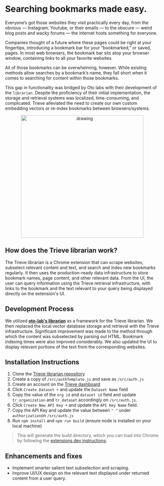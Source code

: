 # Searching bookmarks made easy. 

Everyone’s got those websites they visit practically every day, from the obvious — Instagram, Youtube, or their emails — to the obscure — weird blog posts and wacky forums — the internet hosts something for everyone. 

Companies thought of a future where these pages could be right at your fingertips, introducing a bookmark bar for your “bookmarked,” or saved, pages. In most web browsers, the bookmark bar sits atop your browser window, containing links to all your favorite websites.

All of those bookmarks can be overwhelming, however. While existing methods allow searches by a bookmark’s name, they fall short when it comes to searching for content within those bookmarks.

This gap in functionality was bridged by Oto labs with their development of the `librarian`. Despite the proficiency of their initial implementation, the storage and retrieval systems was localized, time-consuming, and complicated. Trieve alleviated the need to create our own custom embedding vectors or re-index bookmarks between browsers/systems. 

<center>
    <img src="https://hackmd.io/_uploads/rk0Jip2aT.png" alt="drawing" width="400"/>
</center>



## How does the Trieve librarian work?
The Trieve librarian is a Chrome extension that can scrape websites, subselect relevant content and text, and search and index new bookmarks regularly. It then uses the production-ready data infrastructure to store bookmark names, page content, and other relevant data. From the UI, the user can query information using the Trieve retrieval infrastructure, with links to the bookmark and the text relevant to your query being displayed directly on the extension's UI.

## Development Process
We utilized [**oto-lab's librarian**](https://github.com/oto-labs/librarian) as a framework for the Trieve librarian. We then replaced the local vector database storage and retrieval with the Trieve infrastructure. Significant improvement was made to the method through which the content was subselected by parsing out HTML. Bookmark indexing times were also improved considerably. We also updated the UI to display relevant portions of the text from the corresponding websites.  

## Installation Instructions
1. Clone the [Trieve librarian repository](https://github.com/vid277/trieve-librarian)
2. Create a copy of `/src/authTemplate.js` and save as `/src/auth.js`
3. Create an account on the [Trieve dashboard](https://dashboard.trieve.ai/dashboard/overview)
4. Click `Create Dataset +` and update the `Dataset Name` field
5. Copy the value of the `org id` and `dataset id` field and update `tr_organization` and `tr_dataset` accordingly on `/src/auth.js`.
7. Click `Create New API Key +` and update the `API Key Name` field.
8. Copy the API Key and update the value between `" "` under `authorization`on `/src/auth.js`
9. Run `npm install` and `npm run build` (ensure node is installed on your local machine)
> This will generate the build directory, which you can load into Chrome by following the [extensions dev instructions](https://developer.chrome.com/docs/extensions/get-started/tutorial/hello-world#load-unpacked).

## Enhancements and fixes
- Implement smarter salient text subselection and scraping.
- Improve UI/UX design on the relevant text displayed under returned content from a user query.





